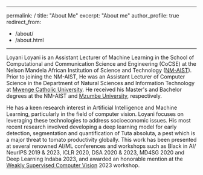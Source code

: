 ---
permalink: /
title: "About Me"
excerpt: "About me"
author_profile: true
redirect_from: 
  - /about/
  - /about.html
------

Loyani Loyani is an Assistant Lecturer of Machine Learning in the School of Computational and Communication Science and Engineering (CoCSE) at the Nelson Mandela African Institution of Science and Technology ([NM-AIST](http://nm-aist.ac.tz/)). Prior to joining the NM-AIST, He was an Assistant Lecturer of Computer Science in the Department of Natural Sciences and Information Technology at [Mwenge Catholic University](https://www.mwecau.ac.tz). He received his Master's and Bachelor degrees at the NM-AIST and [Mzumbe University](http://mzumbe.ac.tz), respectively. 

He has a keen research interest in Artificial Intelligence and Machine Learning, particularly in the field of computer vision. Loyani focuses on leveraging these technologies to address socioeconomic issues. His most recent research involved developing a deep learning model for early detection, segmentation and quantification of Tuta absoluta, a pest which is a major threat to tomato productivity globally. This work has been presented at several renowned AI/ML conferences and workshops such as Black in AI/ NeurIPS 2019 & 2023, ICLR 2020, DSA 2020 & 2023, MD4SG 2020 and Deep Learning Indaba 2023, and awarded an honorable mention at the [Weakly Supervised Computer Vision](https://wscv-indaba.github.io/2023#awards) 2023 workshop. 



